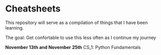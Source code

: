 # Cheatsheets

This repository will serve as a compilation of things that I have been learning. 

The goal: Get confortable to use this less often as I continue my journey


**November 13th and November 25th**
CS_1: Python Fundamentals
